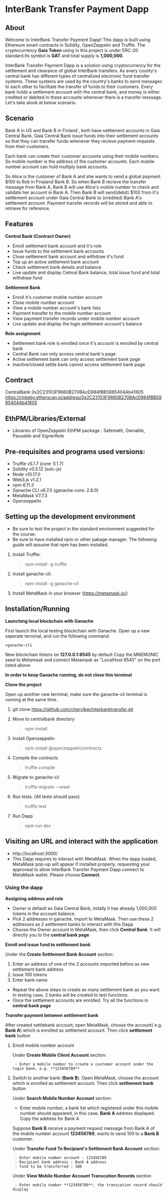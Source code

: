 # InterBank Transfer Payment Dapp

## About

Welcome to InterBank Transfer Payment Dapp! This dapp is built using Ethereum smart contracts in Solidity, OpenZeppelin and Truffle. The cryptocurrency **Gaia Token** using in this project is under ERC-20 standard.Its symbol is **GAT** and total supply is **1,000,000**.

InterBank Transfer Payment Dapp is a solution using cryptocurrency for the settlement and clearance of global InterBank transfers. As every county's central bank has different types of centralized electronic fund transfer systems. These systems are used by the country's banks to send messages to each other to facilitate the transfer of funds to their customers. Every bank holds a settlement account with the central bank, and money is either credited or debited in these accounts whenever there is a transfer message. Let's take alook at below scenario.

## Scenario

Bank A in US and Bank B in Finland , both have settlement accounts in Gaia Central Bank. Gaia Central Bank issue funds into their settlement accounts so that they can transfer funds whenever they recieve payment requests from their customers.

Each bank can create their customer accounts using their mobile numbers. So mobile number is the address of the customer accounts.
Each mobile number account can hold multiply bank accounts.

So Alice is the customer of Bank A and she wants to send a global payment $100 to Rob in Finaland Bank B. So when Bank B recieve the transfer message from Bank A, Bank B will use Alice's mobile number to check and validate her account in Bank A. Then Bank B will send(debit) $100 from it's settlement account under Gaia Central Bank to (credited) Bank A's settlement account. Payment transfer records will be stored and able to retrieve for reference.

## Features

**Central Bank (Contract Owner)**

- Enroll settlement bank account and it's role
- Issue funds to the settlement bank accounts
- Close settlement bank account and withdraw it's fund
- Top up an active settlement bank account
- Check settlement bank details and balance
- Live update and display Cetnral Bank balance, total issue fund and total withdraw fund

**Settlement Bank**

- Enroll it's customer mobile number account
- Close mobile number account
- View a mobile number account's bank lists
- Payment transfer to the mobile number account
- View payment transfer records under mobile number account
- Live update and display the login settlement account's balance

**Role assignment**

- Settlement bank role is enrolled once it's account is enrolled by central bank
- Central Bank can only access central bank's page
- Active settlement bank can only access settlement bank page
- Inactive/closed settle bank cannot access settlement bank page

## Contract

CentralBank
0x2C23103F9660B270BAcD984fBB5985404Ab41605
https://rinkeby.etherscan.io/address/0x2C23103F9660B270BAcD984fBB5985404Ab41605

## EthPM/Libraries/External

- Libraries of OpenZeppelin EthPM package : Safemath, Ownable, Pausable and SignerRole

## Pre-requisites and programs used versions:

- Truffle v5.1.7 (core: 5.1.7)
- Solidity v0.5.12 (solc-js)
- Node v10.17.0
- Web3.js v1.2.1
- npm 6.11.3
- Ganache CLI v6.7.0 (ganache-core: 2.8.0)
- MetaMask V7.7.3
- Openzeppelin

## Setting up the development environment

- Be sure to test the project in the standard environment suggested for the course. 
- Be sure to have installed npm or other pakage manager. The following guide will assume that npm has been installed.

1. Install Truffle: 
    >npm install -g truffle

2. Install ganache-cli:
    >npm install -g ganache-cli

3. Install MetaMask in your browser (https://metamask.io/)

## Installation/Running

**Launching local blockchain with Ganache**

First launch the local testing blockchain with Ganache.
Open up a new seperate terminal, and run the following command:

    >ganache-cli

New blockchain listens on **127.0.0.1:8545** by default
Copy the MNEMONIC seed to Metamask and connect Metamask as "LocalHost 8545" on the port listed above.

**In order to keep Ganache running, do not close this terminal**

**Clone the project**

Open up another new terminal, make sure the ganache-cli terminal is running at the same time.

1. git clone https://github.com/cherylkw/interbanktransfer.git

2. Move to centralbank directory
    >npm install

3. Install Openzeppelin
    >npm install @openzeppelin/contracts

4. Compile the contracts
    >truffle compile

5.  Migrate to ganache-cli
    >truffle migrate --reset

6. Run tests. (All tests should pass)
    >truffle test

7. Run Dapp
    >npm run dev

## Visiting an URL and interact with the application

- http://localhost:3000/
- This Dapp requires to interact with MetaMask. When the dapp loaded, MetaMask pop-up will appear if installed properly, requesting your approveal to allow InterBank Transfer Payment Dapp connect to MetaMask wallet. Please choose **Connect**.

### Using the dapp

**Assigning address and role**

- Owner is default as Gaia Central Bank, initally it has already 1,000,000 tokens in the account balance.
- Pick 2 addresses in ganache, import to MetaMask. Then use these 2 addresses as 2 settlement banks to interact with this Dapp
- Choose the Owner account in MetaMask, then click **Central Bank**. It will directly you to the **central bank page**

**Enroll and issue fund to settlement bank**

Under the **Create Settlement Bank Account** section:

1. Enter an address of one of the 2 accounts imported before as new settlement bank address
2. Issue 100 tokens
3. Enter bank name

- Repeat the above steps to create as many settlement bank as you want. In testing case, 2 banks will be created to test functions.
- Once the settlement accounts are enrolled. Try all the functions in **central bank page**

**Transfer payment between settlement bank**

After created settlebank account, open MetaMask, choose the account( e.g. **Bank A**) which is enrolled as settlement account. Then click **settlement bank** button

1. Enroll mobile number account

    Under **Create Mobile Client Account** section:

        - Enter a mobile number to create a customer account under the login bank, e.g. **123456789**

2. Switch to another bank (**Bank B**). Open MetaMask, choose the account which is enrolled as settlement account. Then click **settlement bank** button

    Under **Search Mobile Number Account** section:

    - Enter mobile number, a bank list which registered under this mobile number should appeared, in this case, **Bank A** address displayed. Copy the address for Bank A

    Suppose **Bank B** receive a payment request message from Bank A of the mobile number account **123456789**, wants to send 100 to a **Bank B** customer.

    Under **Transfer Fund To Recipiant's Settlement Bank Account** section:

        - Enter mobile number account : 123456789
        - Recipiant bank address : Bank A address
        - fund to be transferred : 100

    Under **View Mobile Number Account Transcation Records** section

        - Enter mobile number **123456789**, the transcation record should display




